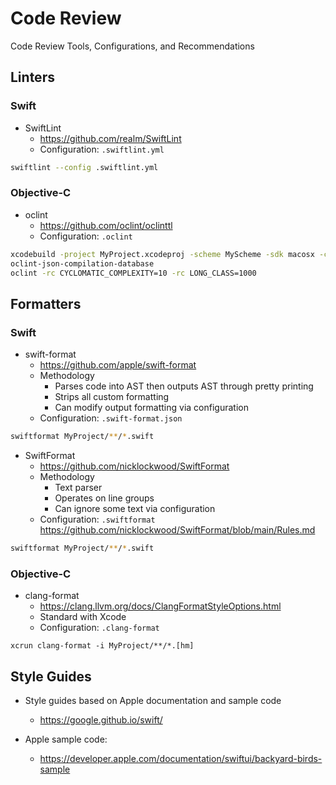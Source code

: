 # Code Review

Code Review Tools, Configurations, and Recommendations

## Linters

### Swift

- SwiftLint
  - https://github.com/realm/SwiftLint
  - Configuration: `.swiftlint.yml`
```bash
swiftlint --config .swiftlint.yml
```

### Objective-C

- oclint
  - https://github.com/oclint/oclinttl
  - Configuration: `.oclint`
```bash
xcodebuild -project MyProject.xcodeproj -scheme MyScheme -sdk macosx -configuration Debug build | xcpretty -r json-compilation-database -o compile_commands.json
oclint-json-compilation-database
oclint -rc CYCLOMATIC_COMPLEXITY=10 -rc LONG_CLASS=1000
```

## Formatters

### Swift

- swift-format
  - https://github.com/apple/swift-format
  - Methodology
    - Parses code into AST then outputs AST through pretty printing
    - Strips all custom formatting
    - Can modify output formatting via configuration
  - Configuration: `.swift-format.json`
```bash
swiftformat MyProject/**/*.swift
```

- SwiftFormat
  - https://github.com/nicklockwood/SwiftFormat
  - Methodology
    - Text parser
    - Operates on line groups
    - Can ignore some text via configuration
  - Configuration: `.swiftformat` https://github.com/nicklockwood/SwiftFormat/blob/main/Rules.md
```bash
swiftformat MyProject/**/*.swift
```

### Objective-C

- clang-format
  - https://clang.llvm.org/docs/ClangFormatStyleOptions.html
  - Standard with Xcode
  - Configuration: `.clang-format`
```
xcrun clang-format -i MyProject/**/*.[hm]
```

## Style Guides

- Style guides based on Apple documentation and sample code
  - https://google.github.io/swift/

- Apple sample code:
  - https://developer.apple.com/documentation/swiftui/backyard-birds-sample